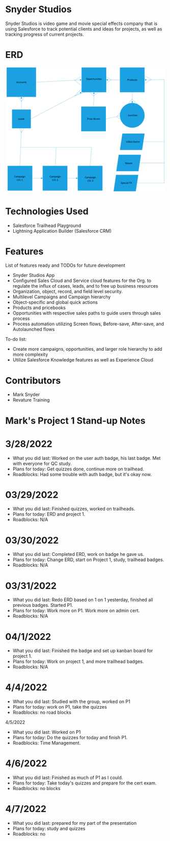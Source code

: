 # Snyder Studios
Snyder Studios is video game and movie special effects company that is using Salesforce to track potential clients and ideas for projects, as well as tracking progress of current projects.

# ERD
![image](P1_ERD.png)

# Technologies Used
* Salesforce Trailhead Playground
* Lightning Application Builder (Salesforce CRM)

# Features
List of features ready and TODOs for future development

* Snyder Studios App
* Configured Sales Cloud and Service cloud features for the Org. to regulate the influx of cases, leads, and to free up business resources
* Organization, object, record, and field level security.
* Multilevel Campaigns and Campaign hierarchy
* Object-specific and global quick actions
* Products and pricebooks
* Opportunities with respective sales paths to guide users through sales process
* Process automation utilizing Screen flows, Before-save, After-save, and Autolaunched flows

To-do list:
* Create more campaigns, opportunities, and larger role hierarchy to add more complexity
* Utilize Salesforce Knowledge features as well as Experience Cloud

# Contributors

* Mark Snyder
* Revature Training

# Mark's Project 1 Stand-up Notes
# 3/28/2022
* What you did last: Worked on the user auth badge, his last badge. Met with everyone for QC study. 
* Plans for today: Get quizzes done, continue more on trailhead. 
* Roadblocks: Had some trouble with auth badge, but it's okay now.

# 03/29/2022
* What you did last: Finished quizzes, worked on trailheads. 
* Plans for today: ERD and project 1. 
* Roadblocks: N/A

# 03/30/2022
* What you did last: Completed ERD, work on badge he gave us. 
* Plans for today: Change ERD, start on Project 1, study, trailhead badges. 
* Roadblocks: N/A

# 03/31/2022
* What you did last: Redo ERD based on 1 on 1 yesterday, finished all previous badges. Started P1. 
* Plans for today: Work more on P1. Work more on admin cert. 
* Roadblocks: N/A

# 04/1/2022
* What you did last: Finished the badge and set up kanban board for project 1. 
* Plans for today: Work on project 1, and more trailhead badges. 
* Roadblocks: N/A

# 4/4/2022
* What you did last: Studied with the group, worked on P1
* Plans for today: work on P1, take the quizzes 
* Roadblocks: no road blocks

4/5/2022
* What you did last: Worked on P1 
* Plans for today: Do the quizzes for today and finish P1. 
* Roadblocks: Time Management.

# 4/6/2022
* What you did last: Finished as much of P1 as I could.
* Plans for today: Take today's quizzes and prepare for the cert exam. 
* Roadblocks: no blocks

# 4/7/2022
* What you did last: prepared for my part of the presentation 
* Plans for today: study and quizzes 
* Roadblocks: no